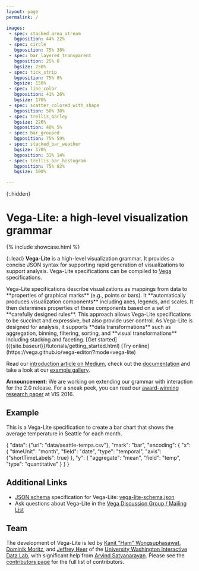 ```yaml
---
layout: page
permalink: /

images:
 - spec: stacked_area_stream
   bgposition: 44% 22%
 - spec: circle
   bgposition: 75% 30%
 - spec: bar_layered_transparent
   bgposition: 25% 0
   bgsize: 250%
 - spec: tick_strip
   bgposition: 75% 0%
   bgsize: 150%
 - spec: line_color
   bgposition: 41% 26%
   bgsize: 170%
 - spec: scatter_colored_with_shape
   bgposition: 50% 30%
 - spec: trellis_barley
   bgsize: 226%
   bgposition: 40% 5%
 - spec: bar_grouped
   bgposition: 75% 59%
 - spec: stacked_bar_weather
   bgsize: 170%
   bgposition: 31% 14%
 - spec: trellis_bar_histogram
   bgposition: 75% 82%
   bgsize: 100%

---
```


{:.hidden}
# Vega-Lite: a high-level visualization grammar

{% include showcase.html %}

{:.lead}
**Vega-Lite** is a high-level visualization grammar. It provides a concise JSON syntax for supporting rapid generation of visualizations to support analysis. Vega-Lite specifications can be compiled to [Vega](http://vega.github.io/vega) specifications.


<span class="lead-columns">
  <span>
    Vega-Lite specifications describe visualizations as mappings from data to **properties of graphical marks** (e.g., points or bars). It **automatically produces visualization components** including axes, legends, and scales. It then determines properties of these components based on a set of **carefully designed rules**. This approach allows Vega-Lite specifications to be succinct and expressive, but also provide user control. As Vega-Lite is designed for analysis, it supports **data transformations** such as aggregation, binning, filtering, sorting, and **visual transformations** including stacking and faceting.
  </span>
  <span class="lead-buttons">
    [Get started]({{site.baseurl}}/tutorials/getting_started.html)
    [Try online](https://vega.github.io/vega-editor/?mode=vega-lite)
  </span>
</span>

Read our [introduction article on Medium](https://medium.com/p/438f9215f09e), check out the [documentation]({{site.baseurl}}/docs/) and take a look at our [example gallery]({{site.baseurl}}/examples/).

**Announcement:** We are working on extending our grammar with interaction for the 2.0 release.
For a sneak peek, you can read our
[award-winning research paper](http://idl.cs.washington.edu/papers/vega-lite) at VIS 2016.

## Example

This is a Vega-Lite specification to create a bar chart that shows the average temperature in Seattle for each month.

<div class="vl-example">
{
  "data": {"url": "data/seattle-temps.csv"},
  "mark": "bar",
  "encoding": {
    "x": {
      "timeUnit": "month",
      "field": "date",
      "type": "temporal",
      "axis": {"shortTimeLabels": true}
    },
    "y": {
      "aggregate": "mean",
      "field": "temp",
      "type": "quantitative"
    }
  }
}
</div>

## Additional Links

* [JSON schema](http://json-schema.org/) specification for Vega-Lite: [vega-lite-schema.json](https://vega.github.io/vega-lite/vega-lite-schema.json)
* Ask questions about Vega-Lite in the [Vega Discussion Group / Mailing List](https://groups.google.com/forum/?fromgroups#!forum/vega-js)


## Team

The development of Vega-Lite is led by [Kanit "Ham" Wongsuphasawat](https://twitter.com/kanitw), [Dominik Moritz](https://twitter.com/domoritz), and [Jeffrey Heer](https://twitter.com/jeffrey_heer) of the [University Washington Interactive Data Lab](http://idl.cs.washington.edu), with significant help from [Arvind Satyanarayan](https://twitter.com/arvindsatya1). Please see the [contributors page](https://github.com/vega/vega-lite/graphs/contributors) for the full list of contributors.
